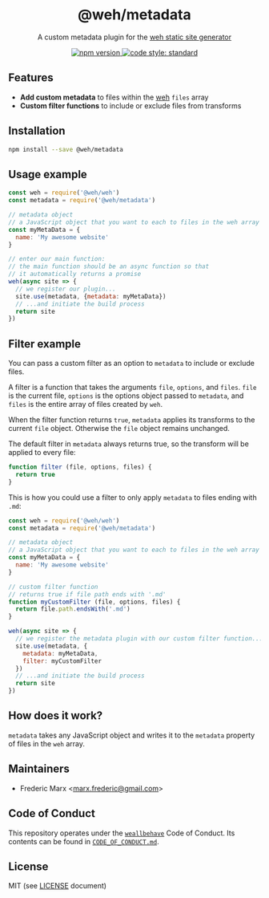 <h1 align="center">
  @weh/metadata
</h1>

<p align="center">
  A custom metadata plugin for the <a href="https://github.com/wehjs/weh">weh static site generator</a>
</p>

<p align="center">
  <!-- npm version -->
  <a href="https://npmjs.org/package/@weh/metadata">
    <img src="https://img.shields.io/npm/v/@weh/metadata.svg?style=flat-square"
      alt="npm version" />
  </a>
  <!-- code style -->
  <a href="https://github.com/feross/standard"><img src="https://img.shields.io/badge/code%20style-standard-blue.svg?style=flat-square"
  alt="code style: standard"></a>
</p>

## Features

- **Add custom metadata** to files within the [weh](https://github.com/wehjs/weh) `files` array
- **Custom filter functions** to include or exclude files from transforms

## Installation

```sh
npm install --save @weh/metadata
```

## Usage example

```js
const weh = require('@weh/weh')
const metadata = require('@weh/metadata')

// metadata object
// a JavaScript object that you want to each to files in the weh array
const myMetaData = {
  name: 'My awesome website'
}

// enter our main function:
// the main function should be an async function so that
// it automatically returns a promise
weh(async site => {
  // we register our plugin...
  site.use(metadata, {metadata: myMetaData})
  // ...and initiate the build process
  return site
})
```

## Filter example

You can pass a custom filter as an option to `metadata` to include or exclude files.

A filter is a function that takes the arguments `file`, `options`, and `files`. `file` is the current file, `options` is the options object passed to `metadata`, and `files` is the entire array of files created by `weh`.

When the filter function returns `true`, `metadata` applies its transforms to the current `file` object. Otherwise the `file` object remains unchanged.

The default filter in `metadata` always returns true, so the transform will be applied to every file:

```js
function filter (file, options, files) {
  return true
}
```

This is how you could use a filter to only apply `metadata` to files ending with `.md`:

```js
const weh = require('@weh/weh')
const metadata = require('@weh/metadata')

// metadata object
// a JavaScript object that you want to each to files in the weh array
const myMetaData = {
  name: 'My awesome website'
}

// custom filter function
// returns true if file path ends with '.md'
function myCustomFilter (file, options, files) {
  return file.path.endsWith('.md')
}

weh(async site => {
  // we register the metadata plugin with our custom filter function...
  site.use(metadata, {
    metadata: myMetaData,
    filter: myCustomFilter
  })
  // ...and initiate the build process
  return site
})
```

## How does it work?

`metadata` takes any JavaScript object and writes it to the `metadata` property of files in the `weh` array.

## Maintainers

- Frederic Marx <[marx.frederic@gmail.com](mailto:marx.frederic@gmail.com)>

## Code of Conduct

This repository operates under the [`weallbehave`](https://github.com/wealljs/weallbehave) Code of Conduct. Its contents can be found in [`CODE_OF_CONDUCT.md`](CODE_OF_CONDUCT.md).

## License

MIT (see [LICENSE](LICENSE) document)
